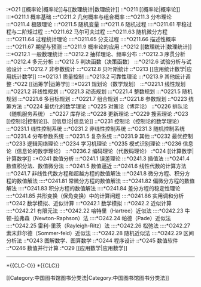 :*O21 [[概率论|概率论]]与[[数理统计|数理统计]]
::*O211 [[概率论|概率论]]
:::*O211.1 概率基础
:::*O211.2 几何概率与组合概率
:::*O211.3 分布理论
:::*O211.4 极限理论
:::*O211.5 随机变量
:::*O211.6 随机过程
::::*O211.61 平稳过程与二阶矩过程
::::*O211.62 马尔可夫过程
::::*O211.63 随机微分方程
::::*O211.64 过程统计理论
::::*O211.65 分支过程
::::*O211.66 描述性概率
::::*O211.67 期望与预测
:::*O211.9 概率论的应用
::*O212 [[数理统计|数理统计]]
:::*O212.1 一般数理统计
:::*O212.2 抽样理论、频率分布
:::*O212.3 序贯分析
:::*O212.4 多元分析
:::*O212.5 判决函数（决策函数）
:::*O212.6 试验分析与试验设计
:::*O212.7 非参数统计
:::*O212.8 贝叶斯统计
::*O213 [[应用统计数学|应用统计数学]]
:::*O213.1 质量控制
:::*O213.2 可靠性理论
:::*O213.9 其他统计调整 
:*O22 [[运筹学|运筹学]]
::*O221 规划论（数学规划）
:::*O221.1 线性规划
:::*O221.2 非线性规划
:::*O221.3 动态规划
:::*O221.4 整数规划
:::*O221.5 随机规划
:::*O221.6 多目标规划
:::*O221.7 组合规划
:::*O221.8 参数规划
::*O223 统筹方法 
::*O224 最优化的数学理论
::*O225 对策论（博弈论）
::*O226 排队论（随机服务系统）
::*O227 库存论
::*O228 更新理论
::*O229 搜索理论
:*O23 [[控制论|控制论]]、[[信息论|信息论]]
::*O231 控制论（控制论的数学理论）
:::*O231.1 线性控制系统
:::*O231.2 非线性控制系统
:::*O231.3 随机控制系统
:::*O231.4 分布参数系统
:::*O231.5 复杂系统
:::*O231.9 其他
::*O232 最优控制
::*O233 逻辑网络理论
::*O234 学习机理论
::*O235 模式识别理论
::*O236 信息论（信息论的数学理论）
:::*O236.2 编码理论（代数码理论）
:*O24 [[计算数学|计算数学]]
::*O241 数值分析
:::*O241.1 误差理论
:::*O241.3 插值法
:::*O241.4 数值积分法、数值微分法
:::*O241.5 数值逼近
:::*O241.6 线性代数的计算方法
:::*O241.7 非线性代数方程和超越方程的数值解法
:::*O241.8 微分方程、积分方程的数值解法
::::*O241.81 常微分方程的数值解法
::::*O241.82 偏微分方程的数值解法
::::*O241.83 积分方程的数值解法
::::*O241.84 差分方程的稳定性理论
::::*O241.85 共形变换（保角变换）中的计算问题
::::*O241.86 实用调和分析
::*O242 数学模拟、近似计算
:::*O242.1 数学模拟
:::*O242.2 近似计算
::::*O242.21 有限元法
::::*O242.22 哈特里（Hartree）近似法
::::*O242.23 牛顿-拉弗森（Newton-Raphson）法
::::*O242.24 帕德（Pade）近似法
::::*O242.25 雷利-里茨（Rayleigh-Ritz）法 
::::*O242.26 松弛法
::::*O242.27 索末菲尔德（Sommer-feld）近似法
::::*O242.28 随机近似法
::::*O242.29 区间分析法
::*O243 图解数学、图算数学
::*O244 程序设计
::*O245 数值软件
::*O246 数值并行计算
:*O29 [[应用数学|应用数学]]

----

*{{CLC-O}}
*{{CLC}}

[[Category:中国图书馆图书分类法|Category:中国图书馆图书分类法]]